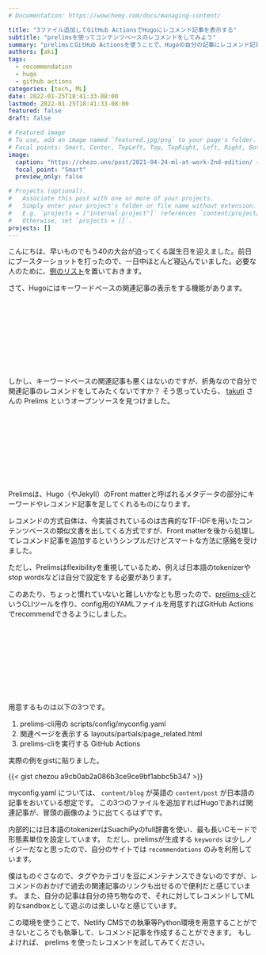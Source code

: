 ```yaml
---
# Documentation: https://wowchemy.com/docs/managing-content/

title: "3ファイル追加してGitHub ActionsでHugoにレコメンド記事を表示する"
subtitle: "prelimsを使ってコンテンツベースのレコメンドをしてみよう"
summary: "prelimsとGitHub Actionsを使うことで、Hugoの自分の記事にレコメンド記事を表示できるようになります"
authors: [aki]
tags:
  - recommendation
  - hugo
  - github actions
categories: [tech, ML]
date: 2022-01-25T18:41:33-08:00
lastmod: 2022-01-25T18:41:33-08:00
featured: false
draft: false

# Featured image
# To use, add an image named `featured.jpg/png` to your page's folder.
# Focal points: Smart, Center, TopLeft, Top, TopRight, Left, Right, BottomLeft, Bottom, BottomRight.
image:
  caption: "https://chezo.uno/post/2021-04-24-ml-at-work-2nd-edition/ へのレコメンドの例"
  focal_point: "Smart"
  preview_only: false

# Projects (optional).
#   Associate this post with one or more of your projects.
#   Simply enter your project's folder or file name without extension.
#   E.g. `projects = ["internal-project"]` references `content/project/deep-learning/index.md`.
#   Otherwise, set `projects = []`.
projects: []
---
```


こんにちは、早いものでもう40の大台が迫ってくる誕生日を迎えました。前日にブースターショットを打ったので、一日中ほとんど寝込んでいました。必要な人のために、[例のリスト](https://www.amazon.jp/hz/wishlist/ls/FH3MHL6LTE02?ref_=wl_share)を置いておきます。

さて、Hugoにはキーワードベースの関連記事の表示をする機能があります。

<div class="iframely-embed"><div class="iframely-responsive" style="height: 140px; padding-bottom: 0;"><a href="https://gohugo.io/content-management/related/" data-iframely-url="//iframely.net/q1grvUY?card=small"></a></div></div><script async src="//iframely.net/embed.js" charset="utf-8"></script>

しかし、キーワードベースの関連記事も悪くはないのですが、折角なので自分で関連記事のレコメンドをしてみたくないですか？
そう思っていたら、 [takuti](https://twitter.com/takuti) さんの Prelims というオープンソースを見つけました。

<div class="iframely-embed"><div class="iframely-responsive" style="height: 140px; padding-bottom: 0;"><a href="https://github.com/takuti/prelims" data-iframely-url="//iframely.net/omDBVa8?card=small"></a></div></div><script async src="//iframely.net/embed.js" charset="utf-8"></script>

Prelimsは、Hugo（やJekyll）のFront matterと呼ばれるメタデータの部分にキーワードやレコメンド記事を足してくれるものになります。

レコメンドの方式自体は、今実装されているのは古典的なTF-IDFを用いたコンテンツベースの類似文書を出してくる方式ですが、Front matterを後から処理してレコメンド記事を追加するというシンプルだけどスマートな方法に感銘を受けました。

ただし、Prelimsはflexibilityを重視しているため、例えば日本語のtokenizerやstop wordsなどは自分で設定をする必要があります。

このあたり、ちょっと慣れていないと難しいかなとも思ったので、[prelims-cli](https://github.com/chezou/prelims-cli)というCLIツールを作り、config用のYAMLファイルを用意すればGitHub Actionsでrecommendできるようにしました。

<div class="iframely-embed"><div class="iframely-responsive" style="height: 140px; padding-bottom: 0;"><a href="https://github.com/chezou/prelims-cli" data-iframely-url="//iframely.net/m9C9uKt?card=small"></a></div></div><script async src="//iframely.net/embed.js" charset="utf-8"></script>

用意するものは以下の3つです。

1. prelims-cli用の scripts/config/myconfig.yaml
2. 関連ページを表示する layouts/partials/page_related.html
3. prelims-cliを実行する GitHub Actions

実際の例をgistに貼りました。

{{< gist chezou a9cb0ab2a086b3ce9ce9bf1abbc5b347 >}}

myconfig.yaml については、 `content/blog` が英語の `content/post` が日本語の記事をおいている想定です。
この3つのファイルを追加すればHugoであれば関連記事が、冒頭の画像のように出てくるはずです。

内部的には日本語のtokenizerはSuachiPyのfull辞書を使い、最も長いCモードで形態素単位を設定しています。
ただし、prelimsが生成する `keywords` は少しノイジーだなと思ったので、自分のサイトでは `recommendations` のみを利用しています。

僕はものぐさなので、タグやカテゴリを豆にメンテナンスできないのですが、レコメンドのおかげで過去の関連記事のリンクも出せるので便利だと感じています。
また、自分の記事は自分の持ち物なので、それに対してレコメンドしてML的なsandboxとして遊ぶのは楽しいなと感じています。

この環境を使うことで、Netlify CMSでの執筆等Python環境を用意することができないところでも執筆して、レコメンド記事を作成することができます。
もしよければ、 prelims を使ったレコメンドを試してみてください。
